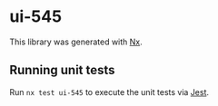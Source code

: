 # ui-545

This library was generated with [Nx](https://nx.dev).

## Running unit tests

Run `nx test ui-545` to execute the unit tests via [Jest](https://jestjs.io).
